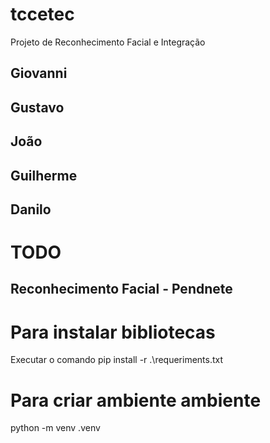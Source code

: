 # tccetec
Projeto de Reconhecimento Facial e Integração

## Giovanni
## Gustavo
## João
## Guilherme
## Danilo

# TODO
## Reconhecimento Facial - Pendnete
##

# Para instalar bibliotecas
Executar o comando pip install -r .\requeriments.txt 

# Para criar ambiente ambiente
python -m venv .venv
